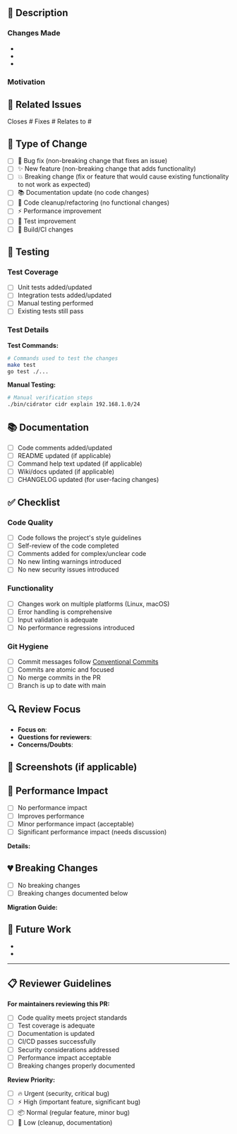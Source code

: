 ## 📝 Description

<!-- Provide a brief description of your changes -->

### Changes Made
-
-
-

### Motivation
<!-- Why are these changes needed? What problem do they solve? -->

## 🔗 Related Issues

<!-- Link any related issues using keywords -->
Closes #
Fixes #
Relates to #

## 🧪 Type of Change

<!-- Mark the type of change with an [x] -->

- [ ] 🐛 Bug fix (non-breaking change that fixes an issue)
- [ ] ✨ New feature (non-breaking change that adds functionality)
- [ ] 💥 Breaking change (fix or feature that would cause existing functionality to not work as expected)
- [ ] 📚 Documentation update (no code changes)
- [ ] 🧹 Code cleanup/refactoring (no functional changes)
- [ ] ⚡ Performance improvement
- [ ] 🧪 Test improvement
- [ ] 🔧 Build/CI changes

## 🧪 Testing

### Test Coverage
- [ ] Unit tests added/updated
- [ ] Integration tests added/updated
- [ ] Manual testing performed
- [ ] Existing tests still pass

### Test Details
<!-- Describe how you tested your changes -->

**Test Commands:**
```bash
# Commands used to test the changes
make test
go test ./...
```

**Manual Testing:**
```bash
# Manual verification steps
./bin/cidrator cidr explain 192.168.1.0/24
```

## 📚 Documentation

- [ ] Code comments added/updated
- [ ] README updated (if applicable)
- [ ] Command help text updated (if applicable)
- [ ] Wiki/docs updated (if applicable)
- [ ] CHANGELOG updated (for user-facing changes)

## ✅ Checklist

### Code Quality
- [ ] Code follows the project's style guidelines
- [ ] Self-review of the code completed
- [ ] Comments added for complex/unclear code
- [ ] No new linting warnings introduced
- [ ] No new security issues introduced

### Functionality
- [ ] Changes work on multiple platforms (Linux, macOS)
- [ ] Error handling is comprehensive
- [ ] Input validation is adequate
- [ ] No performance regressions introduced

### Git Hygiene
- [ ] Commit messages follow [Conventional Commits](https://www.conventionalcommits.org/)
- [ ] Commits are atomic and focused
- [ ] No merge commits in the PR
- [ ] Branch is up to date with main

## 🔍 Review Focus

<!-- Help reviewers by highlighting areas that need special attention -->

- **Focus on**:
- **Questions for reviewers**:
- **Concerns/Doubts**:

## 📸 Screenshots (if applicable)

<!-- Add screenshots for UI changes -->

## 🚀 Performance Impact

<!-- Describe any performance implications -->

- [ ] No performance impact
- [ ] Improves performance
- [ ] Minor performance impact (acceptable)
- [ ] Significant performance impact (needs discussion)

**Details:**
<!-- Benchmarks, profiling results, etc. -->

## 💔 Breaking Changes

<!-- If this is a breaking change, describe the impact and migration path -->

- [ ] No breaking changes
- [ ] Breaking changes documented below

**Migration Guide:**
<!-- How should users adapt to the breaking changes? -->

## 🎯 Future Work

<!-- Optional: What follow-up work might be needed? -->

-
-

---

## 📋 Reviewer Guidelines

**For maintainers reviewing this PR:**

- [ ] Code quality meets project standards
- [ ] Test coverage is adequate
- [ ] Documentation is updated
- [ ] CI/CD passes successfully
- [ ] Security considerations addressed
- [ ] Performance impact acceptable
- [ ] Breaking changes properly documented

**Review Priority:**
- [ ] 🔥 Urgent (security, critical bug)
- [ ] ⚡ High (important feature, significant bug)
- [ ] 📦 Normal (regular feature, minor bug)
- [ ] 🧹 Low (cleanup, documentation)
